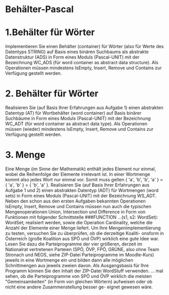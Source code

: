 # Behälter-Pascal

# 1.Behälter für Wörter
Implementieren Sie einen Behälter (container) für Wörter (also für Werte des Datentyps STRING) auf Basis eines binären Suchbaums als abstrakte Datenstruktur (ADS) in Form eines Moduls (Pascal-UNIT) mit der Bezeichnung WC_ADS (für word container as abstract data structure).
Als Operationen müssen mindestens IsEmpty, Insert, Remove und Contains zur Verfügung gestellt werden.

# 2. Behälter für Wörter
Realisieren Sie (auf Basis Ihrer Erfahrungen aus Aufgabe 1) einen abstrakten Datentyp (AT) für Wortbehälter (word container) auf Basis binärer Suchbäume in Form eines Moduls (Pascal-UNIT) mit der Bezeichnung WC_ADT (für word container as abstract data type).
Als Operationen müssen (wieder) mindestens IsEmpty, Insert, Remove und Contains zur Verfügung gestellt werden.
# 3. Menge
Eine Menge (im Sinne der Mathematik) enthält jedes Element nur einmal, wobei die Reihenfolge der Elemente irrelevant ist. In einer Wortmenge kommt also jedes Wort nur einmal vor. Somit muss gelten { 'a', 'b', 'b', 'a' } = { 'a', 'b' } = { 'b', 'a' }.
Realisieren Sie (auf Basis Ihrer Erfahrungen aus Aufgabe 1 und 2) einen abstrakten Datentyp (ADT) für Wortmengen (word sets) in Form eines Moduls (Pascal-UNIT) mit der Bezeichnung WS_ADT.
Neben den schon aus den ersten Aufgaben bekannten Operationen IsEmpty, Insert, Remove und Contains müssen nun auch die typischen Mengenoperationen Union, Intersection und Difference in Form von Funktionen mit folgender Schnittstelle
###FUNCTION ...(s1, s2: WordSet): WordSet;
realisiert werden, sowie die Operation Cardinality, welche die Anzahl der Elemente einer Menge liefert.
Um Ihre Mengenimplementierung zu testen, versuchen Sie zu überprüfen, ob die derzeitige Koaliti- onsform in Österreich (große Koalition aus SPÖ und ÖVP) wirklich eine gute Idee war. Lesen Sie dazu die Parteiprogramme der vier größeren, derzeit im Nationalrat vertretenen Parteien (SPÖ, ÖVP, FPÖ, GRÜNE, also ohne Team Stronach und NEOS, siehe ZIP-Datei Parteiprogramme im Moodle-Kurs) jeweils in eine Wortmenge ein und bilden dann alle möglichen Schnittmengen aus jeweils zweien davon. Als Ausgangsbasis für Ihre Programm können Sie den Inhalt der ZIP-Datei WordStuff verwenden.
... mal sehen, ob die Parteiprogramme von SPÖ und ÖVP wirklich die meisten "Gemeinsamkeiten" (in Form von gleichen Wörtern) aufweisen oder ob nicht eine andere Zusammenstellung besser ge- eignet gewesen wäre.
